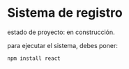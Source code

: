 <h1> Sistema de registro </h1>

estado de proyecto: en construcción.


para ejecutar el sistema, debes poner:

``` npm install react ```
